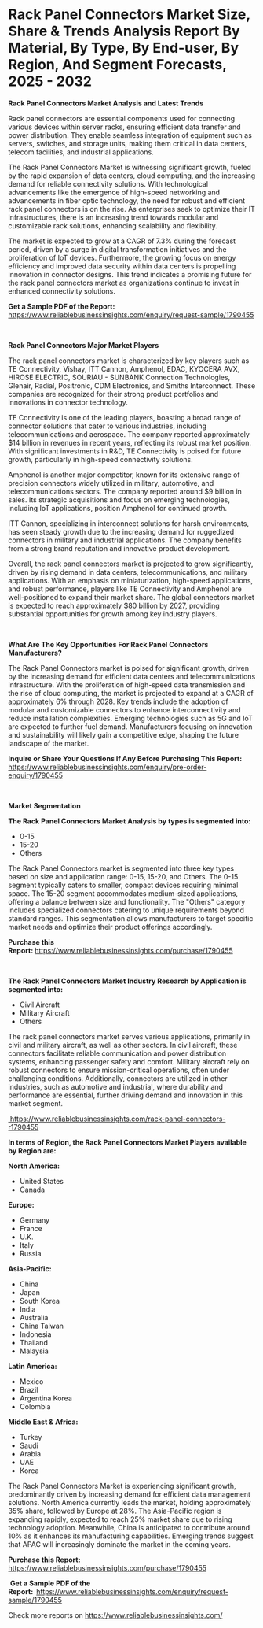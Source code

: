 <p><h1>Rack Panel Connectors Market Size, Share & Trends Analysis Report By Material, By Type, By End-user, By Region, And Segment Forecasts, 2025 - 2032</h1></p><p><strong>Rack Panel Connectors Market Analysis and Latest Trends</strong></p>
<p><p>Rack panel connectors are essential components used for connecting various devices within server racks, ensuring efficient data transfer and power distribution. They enable seamless integration of equipment such as servers, switches, and storage units, making them critical in data centers, telecom facilities, and industrial applications.</p><p>The Rack Panel Connectors Market is witnessing significant growth, fueled by the rapid expansion of data centers, cloud computing, and the increasing demand for reliable connectivity solutions. With technological advancements like the emergence of high-speed networking and advancements in fiber optic technology, the need for robust and efficient rack panel connectors is on the rise. As enterprises seek to optimize their IT infrastructures, there is an increasing trend towards modular and customizable rack solutions, enhancing scalability and flexibility.</p><p>The market is expected to grow at a CAGR of 7.3% during the forecast period, driven by a surge in digital transformation initiatives and the proliferation of IoT devices. Furthermore, the growing focus on energy efficiency and improved data security within data centers is propelling innovation in connector designs. This trend indicates a promising future for the rack panel connectors market as organizations continue to invest in enhanced connectivity solutions.</p></p>
<p><strong>Get a Sample PDF of the Report:&nbsp;</strong> <a href="https://www.reliablebusinessinsights.com/enquiry/request-sample/1790455?utm_campaign=3045&utm_medium=2&utm_source=Github&utm_content=ia&utm_term=06042025&utm_id=rack-panel-connectors">https://www.reliablebusinessinsights.com/enquiry/request-sample/1790455</a></p>
<p>&nbsp;</p>
<p><strong>Rack Panel Connectors Major Market Players</strong></p>
<p><p>The rack panel connectors market is characterized by key players such as TE Connectivity, Vishay, ITT Cannon, Amphenol, EDAC, KYOCERA AVX, HIROSE ELECTRIC, SOURIAU - SUNBANK Connection Technologies, Glenair, Radial, Positronic, CDM Electronics, and Smiths Interconnect. These companies are recognized for their strong product portfolios and innovations in connector technology.</p><p>TE Connectivity is one of the leading players, boasting a broad range of connector solutions that cater to various industries, including telecommunications and aerospace. The company reported approximately $14 billion in revenues in recent years, reflecting its robust market position. With significant investments in R&D, TE Connectivity is poised for future growth, particularly in high-speed connectivity solutions.</p><p>Amphenol is another major competitor, known for its extensive range of precision connectors widely utilized in military, automotive, and telecommunications sectors. The company reported around $9 billion in sales. Its strategic acquisitions and focus on emerging technologies, including IoT applications, position Amphenol for continued growth.</p><p>ITT Cannon, specializing in interconnect solutions for harsh environments, has seen steady growth due to the increasing demand for ruggedized connectors in military and industrial applications. The company benefits from a strong brand reputation and innovative product development.</p><p>Overall, the rack panel connectors market is projected to grow significantly, driven by rising demand in data centers, telecommunications, and military applications. With an emphasis on miniaturization, high-speed applications, and robust performance, players like TE Connectivity and Amphenol are well-positioned to expand their market share. The global connectors market is expected to reach approximately $80 billion by 2027, providing substantial opportunities for growth among key industry players.</p></p>
<p>&nbsp;</p>
<p><strong>What Are The Key Opportunities For Rack Panel Connectors Manufacturers?</strong></p>
<p><p>The Rack Panel Connectors market is poised for significant growth, driven by the increasing demand for efficient data centers and telecommunications infrastructure. With the proliferation of high-speed data transmission and the rise of cloud computing, the market is projected to expand at a CAGR of approximately 6% through 2028. Key trends include the adoption of modular and customizable connectors to enhance interconnectivity and reduce installation complexities. Emerging technologies such as 5G and IoT are expected to further fuel demand. Manufacturers focusing on innovation and sustainability will likely gain a competitive edge, shaping the future landscape of the market.</p></p>
<p><strong>Inquire or Share Your Questions If Any Before Purchasing This Report:</strong> <a href="https://www.reliablebusinessinsights.com/enquiry/pre-order-enquiry/1790455?utm_campaign=3045&utm_medium=2&utm_source=Github&utm_content=ia&utm_term=06042025&utm_id=rack-panel-connectors">https://www.reliablebusinessinsights.com/enquiry/pre-order-enquiry/1790455</a></p>
<p>&nbsp;</p>
<p><strong>Market Segmentation</strong></p>
<p><strong>The Rack Panel Connectors Market Analysis by types is segmented into:</strong></p>
<p><ul><li>0-15</li><li>15-20</li><li>Others</li></ul></p>
<p><p>The Rack Panel Connectors market is segmented into three key types based on size and application range: 0-15, 15-20, and Others. The 0-15 segment typically caters to smaller, compact devices requiring minimal space. The 15-20 segment accommodates medium-sized applications, offering a balance between size and functionality. The "Others" category includes specialized connectors catering to unique requirements beyond standard ranges. This segmentation allows manufacturers to target specific market needs and optimize their product offerings accordingly.</p></p>
<p><strong>Purchase this Report:&nbsp;</strong><a href="https://www.reliablebusinessinsights.com/purchase/1790455?utm_campaign=3045&utm_medium=2&utm_source=Github&utm_content=ia&utm_term=06042025&utm_id=rack-panel-connectors">https://www.reliablebusinessinsights.com/purchase/1790455</a></p>
<p>&nbsp;</p>
<p><strong>The Rack Panel Connectors Market Industry Research by Application is segmented into:</strong></p>
<p><ul><li>Civil Aircraft</li><li>Military Aircraft</li><li>Others</li></ul></p>
<p><p>The rack panel connectors market serves various applications, primarily in civil and military aircraft, as well as other sectors. In civil aircraft, these connectors facilitate reliable communication and power distribution systems, enhancing passenger safety and comfort. Military aircraft rely on robust connectors to ensure mission-critical operations, often under challenging conditions. Additionally, connectors are utilized in other industries, such as automotive and industrial, where durability and performance are essential, further driving demand and innovation in this market segment.</p></p>
<p><a href="https://www.reliablebusinessinsights.com/rack-panel-connectors-r1790455?utm_campaign=3045&utm_medium=2&utm_source=Github&utm_content=ia&utm_term=06042025&utm_id=rack-panel-connectors">&nbsp;https://www.reliablebusinessinsights.com/rack-panel-connectors-r1790455</a></p>
<p><strong>In terms of Region, the Rack Panel Connectors Market Players available by Region are:</strong></p>
<p>
    <p> <strong> North America: </strong>
        <ul>
            <li>United States</li>
            <li>Canada</li>
        </ul>
        </p> 
    <p> <strong> Europe: </strong>
        <ul>
            <li>Germany</li>
            <li>France</li>
            <li>U.K.</li>
            <li>Italy</li>
            <li>Russia</li>
        </ul>
        </p> 
    <p> <strong> Asia-Pacific: </strong>
        <ul>
            <li>China</li>
            <li>Japan</li>
            <li>South Korea</li>
            <li>India</li>
            <li>Australia</li>
            <li>China Taiwan</li>
            <li>Indonesia</li>
            <li>Thailand</li>
            <li>Malaysia</li>
        </ul>
        </p> 
    <p> <strong> Latin America: </strong>
        <ul>
            <li>Mexico</li>
            <li>Brazil</li>
            <li>Argentina Korea</li>
            <li>Colombia</li>
        </ul>
        </p> 
    <p> <strong> Middle East & Africa: </strong>
        <ul>
            <li>Turkey</li>
            <li>Saudi</li>
            <li>Arabia</li>
            <li>UAE</li>
            <li>Korea</li>
        </ul>
    </p>
    </p>
<p><p>The Rack Panel Connectors Market is experiencing significant growth, predominantly driven by increasing demand for efficient data management solutions. North America currently leads the market, holding approximately 35% share, followed by Europe at 28%. The Asia-Pacific region is expanding rapidly, expected to reach 25% market share due to rising technology adoption. Meanwhile, China is anticipated to contribute around 10% as it enhances its manufacturing capabilities. Emerging trends suggest that APAC will increasingly dominate the market in the coming years.</p></p>
<p><strong>Purchase this Report: </strong><a href="https://www.reliablebusinessinsights.com/purchase/1790455?utm_campaign=3045&utm_medium=2&utm_source=Github&utm_content=ia&utm_term=06042025&utm_id=rack-panel-connectors">https://www.reliablebusinessinsights.com/purchase/1790455</a></p>
<p>&nbsp;<strong>Get a Sample PDF of the Report:&nbsp;&nbsp;</strong><a href="https://www.reliablebusinessinsights.com/enquiry/request-sample/1790455?utm_campaign=3045&utm_medium=2&utm_source=Github&utm_content=ia&utm_term=06042025&utm_id=rack-panel-connectors">https://www.reliablebusinessinsights.com/enquiry/request-sample/1790455</a></p>
<p><strong></strong></p>
<p>Check more reports on <a href="https://www.reliablebusinessinsights.com/?utm_campaign=3045&utm_medium=2&utm_source=Github&utm_content=ia&utm_term=06042025&utm_id=rack-panel-connectors">https://www.reliablebusinessinsights.com/</a></p>